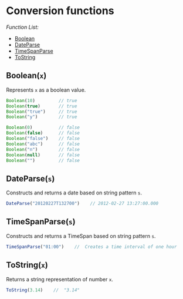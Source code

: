 <!-- TITLE: Conversion functions -->
<!-- SUBTITLE: -->

# Conversion functions

*Function List:*

- [Boolean](#booleanx)
- [DateParse](#dateparses)
- [TimeSpanParse](#timespanparses)
- [ToString](#tostring)

## <a name="boolean"></a>Boolean(`x`)

Represents `x` as a boolean value.

```javascript
Boolean(10)         // true
Boolean(true)       // true
Boolean("true")     // true
Boolean("y")        // true

Boolean(0)          // false
Boolean(false)      // false
Boolean("false")    // false
Boolean("abc")      // false
Boolean("n")        // false
Boolean(null)       // false
Boolean("")         // false
```

## <a name="dateparse"></a>DateParse(`s`)

Constructs and returns a date based on string pattern `s`.

```javascript
DateParse("20120227T132700")    // 2012-02-27 13:27:00.000
```

## <a name="timespanparse"></a>TimeSpanParse(`s`)

Constructs and returns a TimeSpan based on string pattern `s`.

```javascript
TimeSpanParse("01:00")    //  Creates a time interval of one hour
```

## <a name="tostring"></a>ToString(`x`)

Returns a string representation of number `x`.

```javascript
ToString(3.14)    //  "3.14"
```
